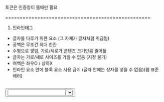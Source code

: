 토큰은 인증창이 뜰때만 필요

==================================================

1. 인라인태그

- 글자를 다루기 위한 요소 (그 자체가 글자처럼 취급됨)
- 공백은 무조건 최대 한칸
- 수평으로 쌓임, 가로/세로가 콘텐츠 크기만큼 줄어듦
- 글자는 가로/세로 사이즈를 가질 수 없음 (지정 불가)
- 여백은 좌우O / 상하X
- 인라인 요소 안에 블록 요소 사용 금지 (글자 안에는 상자를
넣을 수 없음)(웹 표준 에러)

<a><b><br><button><i><img><input><label><map><select><small>
<span><strong><textarea>

2. 블록태그

- 블록 요소는 상자(레이아웃)를 다루기 위한 요소
- 수직으로 쌓임, 가로는 부모 요소 크기만큼 100% 늘어남,
- 세로는 콘텐츠 크기만큼 줄어듦
- 상자는 가로/세로 길이 지정 가능
- 상하/좌우 모든 여백 지정 가능
- 블록 요소 안에 블록/인라인 요소 사용 가능
- 제약 사항이 별로 없음
- 글자에 스타일을 주는 경우 외에 레이아웃을 잡을때는 주로 블록 요소 사용

<address><article><aside><div><footer><form><h1>-<h6><header>
<hr><li><main><nav><ol><p><section><table><tfoot><ul><video>

============================================================================================================================================

aaaaaaa